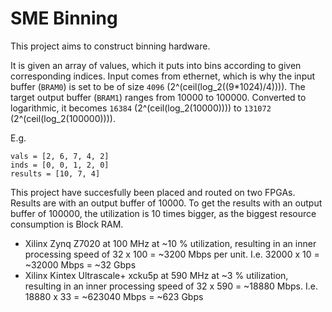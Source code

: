 # SME Binning

This project aims to construct binning hardware.

It is given an array of values, which it puts into bins according to given
corresponding indices. Input comes from ethernet, which is why the input buffer
(``BRAM0``) is set to be of size ``4096`` (2^(ceil(log_2((9*1024)/4)))). The
target output buffer (``BRAM1``) ranges from 10000 to 100000. Converted to
logarithmic, it becomes ``16384`` (2^(ceil(log_2(10000)))) to ``131072``
(2^(ceil(log_2(100000)))).

E.g.

    vals = [2, 6, 7, 4, 2]
    inds = [0, 0, 1, 2, 0]
    results = [10, 7, 4]

This project have succesfully been placed and routed on two FPGAs. Results are
with an output buffer of 10000. To get the results with an output buffer of
100000, the utilization is 10 times bigger, as the biggest resource consumption
is Block RAM.
* Xilinx Zynq Z7020 at 100 MHz at ~10 % utilization, resulting in an inner
  processing speed of 32 x 100 = ~3200 Mbps per unit. I.e. 32000 x 10 = ~32000
  Mbps = ~32 Gbps
* Xilinx Kintex Ultrascale+ xcku5p at 590 MHz at ~3 % utilization, resulting in
  an inner processing speed of 32 x 590 = ~18880 Mbps. I.e. 18880 x 33 =
  ~623040 Mbps = ~623 Gbps
